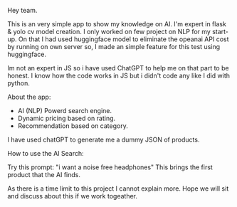 Hey team.

This is an very simple app to show my knowledge on AI.
I'm expert in flask & yolo cv model creation.
I only worked on few project on NLP for my start-up. On that I had used huggingface model to eliminate the opeanai API cost by running on own server so, I made an simple feature for this test using huggingface.

Im not an expert in JS so i have used ChatGPT to help me on that part to be honest. I know how the code works in JS but i didn't code any like I did with python.

About the app:
- AI (NLP) Powerd search engine.
- Dynamic pricing based on rating.
- Recommendation based on category.

I have used chatGPT to generate me a dummy JSON of products.

How to use the AI Search:

Try this prompt: "i want a noise free headphones"
This brings the first product that the AI finds.

As there is a time limit to this project I cannot explain more. Hope we will sit and discuss about this if we work togeather.
